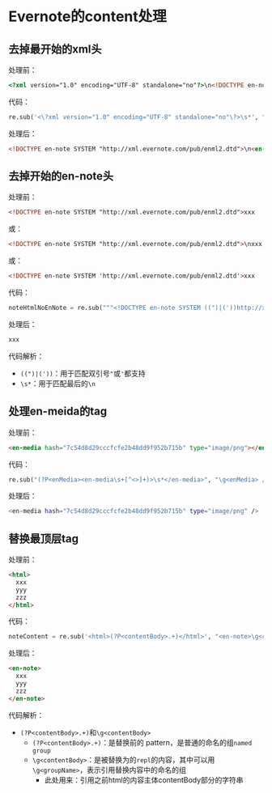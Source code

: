 # Evernote的content处理

## 去掉最开始的xml头

处理前：

```html
<?xml version="1.0" encoding="UTF-8" standalone="no"?>\n<!DOCTYPE en-note SYSTEM "http://xml.evernote.com/pub/enml2.dtd">\n<en-note>xxx
```

代码：

```python
re.sub('<\?xml version="1.0" encoding="UTF-8" standalone="no"\?>\s*', "", noteHtmlWithXml)
```

处理后：

```html
<!DOCTYPE en-note SYSTEM "http://xml.evernote.com/pub/enml2.dtd">\n<en-note>xxx
```

## 去掉开始的en-note头

处理前：

```html
<!DOCTYPE en-note SYSTEM "http://xml.evernote.com/pub/enml2.dtd">xxx
```

或：

```html
<!DOCTYPE en-note SYSTEM "http://xml.evernote.com/pub/enml2.dtd">\nxxx
```

或：

```html
<!DOCTYPE en-note SYSTEM 'http://xml.evernote.com/pub/enml2.dtd'>xxx
```

代码：

```python
noteHtmlNoEnNote = re.sub("""<!DOCTYPE en-note SYSTEM ((")|('))http://xml\.evernote\.com/pub/enml2\.dtd((")|('))>\s*""", "", eachNoteWithEnNote)
```

处理后：

```html
xxx
```

代码解析：

* `((")|('))`：用于匹配双引号`"`或`'`都支持
* `\s*`：用于匹配最后的`\n`

## 处理en-meida的tag

处理前：

```html
<en-media hash="7c54d8d29cccfcfe2b48dd9f952b715b" type="image/png"></en-media>
```

代码：

```python
re.sub("(?P<enMedia><en-media\s+[^<>]+)>\s*</en-media>", "\g<enMedia> />", noteHtmlEnMedia)
```

处理后：

```bash
<en-media hash="7c54d8d29cccfcfe2b48dd9f952b715b" type="image/png" />
```

## 替换最顶层tag

处理前：

```html
<html>
  xxx
  yyy
  zzz
</html>
```

代码：

```python
noteContent = re.sub('<html>(?P<contentBody>.+)</html>', "<en-note>\g<contentBody></en-note>", noteHtml)
```

处理后：

```html
<en-note>
  xxx
  yyy
  zzz
</en-note>
```

代码解析：

* `(?P<contentBody>.+)`和`\g<contentBody>`
  * `(?P<contentBody>.+)`：是替换前的 pattern，是普通的命名的组`named group`
  * `\g<contentBody>`：是被替换为的`repl`的内容，其中可以用`\g<groupName>`，表示引用替换内容中的命名的组
    * 此处用来：引用之前html的内容主体contentBody部分的字符串
